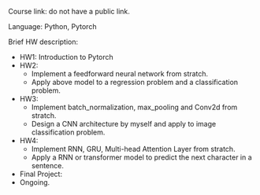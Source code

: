 Course link: do not have a public link.   

Language: Python, Pytorch  


Brief HW description:
- HW1: Introduction to Pytorch
- HW2: 
  - Implement a feedforward neural network from stratch.
  - Apply above model to  a regression problem and a classification problem. 
- HW3: 
  - Implement batch_normalization, max_pooling and Conv2d from stratch. 
  - Design a CNN architecture by myself and apply to image classification problem.
- HW4: 
  - Implement RNN, GRU, Multi-head Attention Layer from stratch. 
  - Apply a RNN or transformer model to predict the next character in a sentence.
 - Final Project: 
  - Ongoing. 
